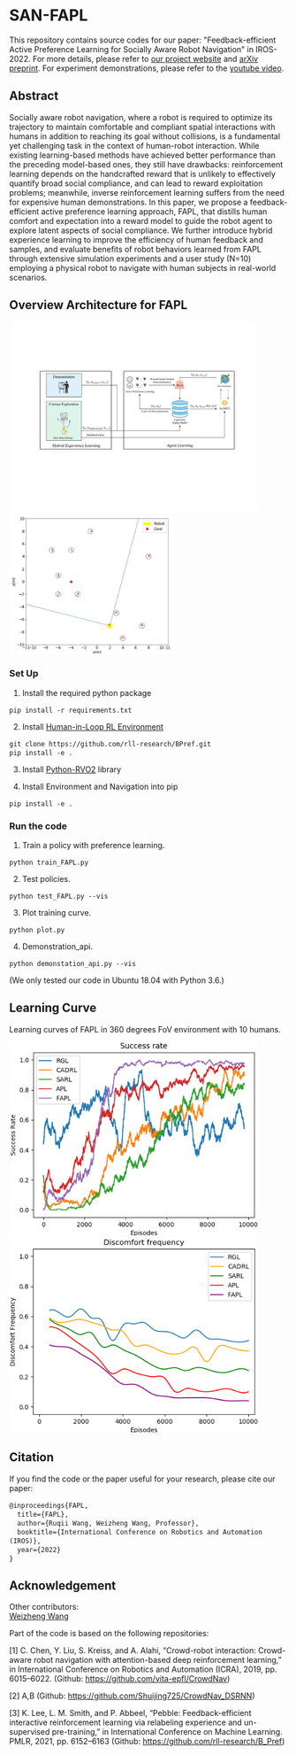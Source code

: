 # SAN-FAPL
This repository contains source codes for our paper: "Feedback-efficient Active Preference Learning for Socially Aware Robot Navigation" in IROS-2022.
For more details, please refer to [our project website](https://sites.google.com/view/san-fapl) and [arXiv preprint](https://arxiv.org/abs/). 
For experiment demonstrations, please refer to the [youtube video](https://youtu.be/).


## Abstract
Socially aware robot navigation, where a robot is required to optimize its trajectory to maintain comfortable and compliant spatial interactions with humans in addition to reaching its goal without collisions, is a fundamental yet challenging task in the context of human-robot interaction. While existing learning-based methods have achieved better performance than the preceding model-based ones, they still have drawbacks: reinforcement learning depends on the handcrafted reward that is unlikely to effectively quantify broad social compliance, and can lead to reward exploitation problems; meanwhile, inverse reinforcement learning suffers from the need for expensive human demonstrations. In this paper, we propose a feedback-efficient active preference learning approach, FAPL, that distills human comfort and expectation into a reward model to guide the robot agent to explore latent aspects of social compliance. We further introduce hybrid experience learning to improve the efficiency of human feedback and samples, and evaluate benefits of robot behaviors learned from FAPL through extensive simulation experiments and a user study (N=10) employing a physical robot to navigate with human subjects in real-world scenarios.


## Overview Architecture for FAPL
<img src="/figures/architecture.pdf" width="450" />
<img src="/figures/environment.jpg" width="300" />


### Set Up
1. Install the required python package
```
pip install -r requirements.txt
```

2. Install [Human-in-Loop RL Environment](https://github.com/rll-research/BPref) 
```
git clone https://github.com/rll-research/BPref.git
pip install -e .
```

3. Install [Python-RVO2](https://github.com/sybrenstuvel/Python-RVO2) library

4. Install Environment and Navigation into pip
```
pip install -e .
```


### Run the code
1. Train a policy with preference learning. 
```
python train_FAPL.py 
```

2. Test policies.
```
python test_FAPL.py --vis 
```

3. Plot training curve.
```
python plot.py
```

4. Demonstration_api.
```
python demonstation_api.py --vis 
```

(We only tested our code in Ubuntu 18.04 with Python 3.6.)

## Learning Curve
Learning curves of FAPL in 360 degrees FoV environment with 10 humans.

<img src="/figures/curve_sr.png" width="450" />
<img src="/figures/curve_df.png" width="450" />

## Citation
If you find the code or the paper useful for your research, please cite our paper:
```
@inproceedings{FAPL,
  title={FAPL},
  author={Ruqii Wang, Weizheng Wang, Professor},
  booktitle={International Conference on Robotics and Automation (IROS)},
  year={2022}
}
```

## Acknowledgement

Other contributors:  
[Weizheng Wang](https://github.com/WzWang-Robot/FAPL)  

Part of the code is based on the following repositories:  

[1] C. Chen, Y. Liu, S. Kreiss, and A. Alahi, “Crowd-robot interaction: Crowd-aware robot navigation with attention-based deep reinforcement learning,” in International Conference on Robotics and Automation (ICRA), 2019, pp. 6015–6022.
(Github: https://github.com/vita-epfl/CrowdNav)

[2] A,B
(Github: https://github.com/Shuijing725/CrowdNav_DSRNN)

[3] K. Lee, L. M. Smith, and P. Abbeel, “Pebble: Feedback-efficient interactive reinforcement learning via relabeling experience and un-supervised pre-training,” in International Conference on Machine
Learning. PMLR, 2021, pp. 6152–6163
(Github: https://github.com/rll-research/B_Pref)




